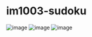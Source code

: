 # im1003-sudoku

![image](https://github.com/user-attachments/assets/1817225c-45aa-4aaf-baec-5b70450cc436)
![image](https://github.com/user-attachments/assets/9af44909-8c51-42a2-a074-7621db771c02)
![image](https://github.com/user-attachments/assets/b5139e80-3ca6-421f-a1bd-f7c23487eb60)

